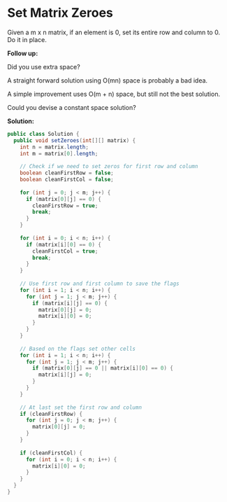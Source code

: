 # Set Matrix Zeroes

Given a m x n matrix, if an element is 0, set its entire row and column to 0. Do it in place.

**Follow up:**

Did you use extra space?

A straight forward solution using O(mn) space is probably a bad idea.

A simple improvement uses O(m + n) space, but still not the best solution.

Could you devise a constant space solution?

**Solution:**
```java
public class Solution {
  public void setZeroes(int[][] matrix) {
    int n = matrix.length;
    int m = matrix[0].length;
        
    // Check if we need to set zeros for first row and column
    boolean cleanFirstRow = false;
    boolean cleanFirstCol = false;
        
    for (int j = 0; j < m; j++) {
      if (matrix[0][j] == 0) {
        cleanFirstRow = true;
        break;
      }
    }
        
    for (int i = 0; i < n; i++) {
      if (matrix[i][0] == 0) {
        cleanFirstCol = true;
        break;
      }
    }
        
    // Use first row and first column to save the flags
    for (int i = 1; i < n; i++) {
      for (int j = 1; j < m; j++) {
        if (matrix[i][j] == 0) {
          matrix[0][j] = 0;
          matrix[i][0] = 0;
        }
      }
    }
        
    // Based on the flags set other cells
    for (int i = 1; i < n; i++) {
      for (int j = 1; j < m; j++) {
        if (matrix[0][j] == 0 || matrix[i][0] == 0) {
          matrix[i][j] = 0;
        }
      }
    }
        
    // At last set the first row and column
    if (cleanFirstRow) {
      for (int j = 0; j < m; j++) {
        matrix[0][j] = 0;
      }
    }
        
    if (cleanFirstCol) {
      for (int i = 0; i < n; i++) {
        matrix[i][0] = 0;
      }
    }
  }
}
```